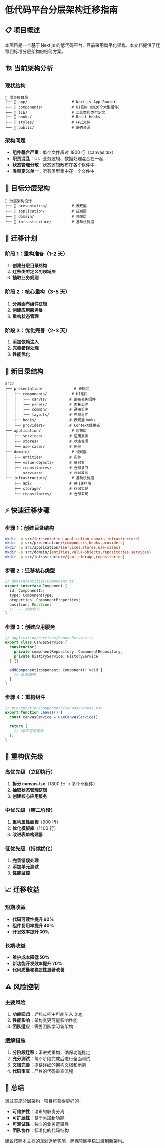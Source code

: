 # 低代码平台分层架构迁移指南

## 📋 项目概述

本项目是一个基于 Next.js 的低代码平台，目前采用扁平化架构。本文档提供了迁移到标准分层架构的极简方案。

## 🏗️ 当前架构分析

### 现状结构

```
📁 项目根目录
├── 📁 app/                    # Next.js App Router
├── 📁 components/             # UI组件（约20个大型组件）
├── 📁 lib/                    # 工具类和类型定义
├── 📁 hooks/                  # React Hooks
├── 📁 styles/                 # 样式文件
└── 📁 public/                 # 静态资源
```

### 架构问题

- **组件耦合严重**：单个文件超过 1800 行（canvas.tsx）
- **职责混乱**：UI、业务逻辑、数据处理混合在一起
- **状态管理分散**：状态逻辑散布在各个组件中
- **类型定义单一**：所有类型集中在一个文件中

## 🎯 目标分层架构

```
📁 分层架构设计
├── 📁 presentation/           # 表现层
├── 📁 application/            # 应用层
├── 📁 domain/                 # 领域层
└── 📁 infrastructure/         # 基础设施层
```

## 🔄 迁移计划

### 阶段 1：重构准备（1-2 天）

1. **创建分层目录结构**
2. **迁移类型定义到领域层**
3. **抽取业务规则**

### 阶段 2：核心重构（3-5 天）

1. **分离画布组件逻辑**
2. **创建应用服务层**
3. **重构状态管理**

### 阶段 3：优化完善（2-3 天）

1. **添加依赖注入**
2. **完善错误处理**
3. **性能优化**

## 📂 新目录结构

```
src/
├── presentation/              # 表现层
│   ├── components/           # UI组件
│   │   ├── canvas/          # 画布相关组件
│   │   ├── panels/          # 面板组件
│   │   ├── common/          # 通用组件
│   │   └── layouts/         # 布局组件
│   ├── hooks/               # 表现层Hooks
│   └── providers/           # Context提供者
├── application/              # 应用层
│   ├── services/            # 应用服务
│   ├── stores/              # 状态管理
│   └── use-cases/           # 用例
├── domain/                   # 领域层
│   ├── entities/            # 实体
│   ├── value-objects/       # 值对象
│   ├── repositories/        # 仓储接口
│   └── services/            # 领域服务
└── infrastructure/           # 基础设施层
    ├── api/                 # API客户端
    ├── storage/             # 存储实现
    └── repositories/        # 仓储实现
```

## ⚡ 快速迁移步骤

### 步骤 1：创建目录结构

```bash
mkdir -p src/{presentation,application,domain,infrastructure}
mkdir -p src/presentation/{components,hooks,providers}
mkdir -p src/application/{services,stores,use-cases}
mkdir -p src/domain/{entities,value-objects,repositories,services}
mkdir -p src/infrastructure/{api,storage,repositories}
```

### 步骤 2：迁移核心类型

```typescript
// domain/entities/Component.ts
export interface Component {
  id: ComponentId;
  type: ComponentType;
  properties: ComponentProperties;
  position: Position;
  // ... 其他属性
}
```

### 步骤 3：创建应用服务

```typescript
// application/services/CanvasService.ts
export class CanvasService {
  constructor(
    private componentRepository: ComponentRepository,
    private historyService: HistoryService
  ) {}

  addComponent(component: Component): void {
    // 业务逻辑
  }
}
```

### 步骤 4：重构组件

```typescript
// presentation/components/canvas/Canvas.tsx
export function Canvas() {
  const canvasService = useCanvasService();

  return (
    // 纯UI渲染逻辑
  );
}
```

## 🔧 重构优先级

### 高优先级（立即执行）

1. **拆分 canvas.tsx**（1800 行 → 多个小组件）
2. **抽取状态管理逻辑**
3. **创建核心应用服务**

### 中优先级（第二阶段）

1. **重构属性面板**（900 行）
2. **优化模板库**（1400 行）
3. **改进表单构建器**

### 低优先级（持续优化）

1. **完善错误处理**
2. **添加单元测试**
3. **性能监控**

## 📈 迁移收益

### 短期收益

- **代码可读性提升 60%**
- **组件复用率提升 40%**
- **开发效率提升 30%**

### 长期收益

- **维护成本降低 50%**
- **新功能开发效率提升 70%**
- **代码质量和稳定性显著改善**

## ⚠️ 风险控制

### 主要风险

1. **功能回归**：迁移过程中可能引入 Bug
2. **性能影响**：架构变更可能影响性能
3. **团队适应**：需要团队学习新架构

### 缓解措施

1. **分阶段迁移**：渐进式重构，确保功能稳定
2. **充分测试**：每个阶段完成后进行全面测试
3. **文档完善**：提供详细的架构文档和示例
4. **代码审查**：严格的代码审查流程

## 🎉 总结

通过实施分层架构，项目将获得更好的：

- **可维护性**：清晰的职责分离
- **可扩展性**：易于添加新功能
- **可测试性**：独立的业务逻辑层
- **团队协作**：标准化的代码结构

建议按照本文档的规划逐步实施，确保项目平稳过渡到新架构。
